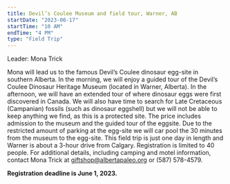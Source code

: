 ```yaml
---
title: Devil’s Coulee Museum and field tour, Warner, AB
startDate: "2023-06-17"
startTime: "10 AM"
endTime: "4 PM"
type: "Field Trip"
---
```


Leader: Mona Trick

Mona will lead us to the famous Devil’s Coulee dinosaur egg-site in southern Alberta. In the morning, we will enjoy a guided tour of the Devil’s Coulee Dinosaur Heritage Museum (located in Warner, Alberta). In the afternoon, we will have an extended tour of where dinosaur eggs were first discovered in Canada. We will also have time to search for Late Cretaceous (Campanian) fossils (such as dinosaur eggshell) but we will not be able to keep anything we find, as this is a protected site. The price includes admission to the museum and the guided tour of the eggsite. Due to the restricted amount of parking at the egg-site we will car pool the 30 minutes from the museum to the egg-site. This field trip is just one day in length and Warner is about a 3-hour drive from Calgary. Registration is limited to 40 people. For additional details, including camping and motel information, contact Mona Trick at giftshop@albertapaleo.org or (587) 578-4579.

**Registration deadline is June 1, 2023.**
